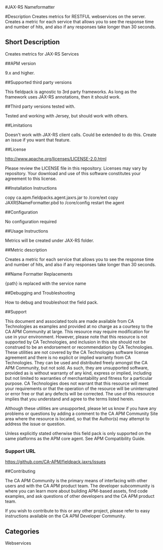 #JAX-RS Nameformatter

#Description
Creates metrics for RESTFUL webservices on the server.  Creates a metric for each service that allows you to see the response time and number of hits, and also if any responses take longer than 30 seconds.

## Short Description

Creates metrics for JAX-RS Services

##APM version

9.x and higher.

##Supported third party versions

This fieldpack is agnostic to 3rd party frameworks.  As long as the framework uses JAX-RS annotations, then it should work.

##Third party versions tested with.

Tested and working with Jersey, but should work with others.

##Limitations

Doesn't work with JAX-RS client calls.  Could be extended to do this.  Create an issue if you want that feature.

##License

http://www.apache.org/licenses/LICENSE-2.0.html

Please review the LICENSE file in this repository. Licenses may vary by repository. Your download and use of this software constitutes your agreement to this license.

##Installation Instructions

copy ca.apm.fieldpacks.agent.jaxrs.jar to <ca apm agent>/core/ext
copy JAXRSNameFormatter.pbd to <ca apm agent>/core/config
restart the agent

##Configuration

No configuration required

##Usage Instructions

Metrics will be created under JAX-RS folder.

##Metric description

Creates a metric for each service that allows you to see the response time and number of hits, and also if any responses take longer than 30 seconds.

##Name Formatter Replacements

{path} is replaced with the service name

##Debugging and Troubleshooting

How to debug and troubleshoot the field pack.

##Support

This document and associated tools are made available from CA Technologies as examples and provided at no charge as a courtesy to the CA APM Community at large. This resource may require modification for use in your environment. However, please note that this resource is not supported by CA Technologies, and inclusion in this site should not be construed to be an endorsement or recommendation by CA Technologies. These utilities are not covered by the CA Technologies software license agreement and there is no explicit or implied warranty from CA Technologies. They can be used and distributed freely amongst the CA APM Community, but not sold. As such, they are unsupported software, provided as is without warranty of any kind, express or implied, including but not limited to warranties of merchantability and fitness for a particular purpose. CA Technologies does not warrant that this resource will meet your requirements or that the operation of the resource will be uninterrupted or error free or that any defects will be corrected. The use of this resource implies that you understand and agree to the terms listed herein.

Although these utilities are unsupported, please let us know if you have any problems or questions by adding a comment to the CA APM Community Site area where the resource is located, so that the Author(s) may attempt to address the issue or question.

Unless explicitly stated otherwise this field pack is only supported on the same platforms as the APM core agent. See APM Compatibility Guide.

### Support URL

https://github.com/CA-APM/fieldpack.jaxrs/issues

##Contributing

The CA APM Community is the primary means of interfacing with other users and with the CA APM product team. The developer subcommunity is where you can learn more about building APM-based assets, find code examples, and ask questions of other developers and the CA APM product team.

If you wish to contribute to this or any other project, please refer to easy instructions available on the CA APM Developer Community.

## Categories

Webservices
